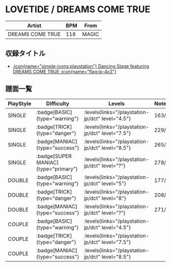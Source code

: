 # LOVETIDE / DREAMS COME TRUE

|Artist|BPM|From|
|------|---|----|
|DREAMS COME TRUE|118|MAGIC|

## 収録タイトル

- [:icon{name="simple-icons:playstation"} Dancing Stage featuring DREAMS COME TRUE :icon{name="flag:jp-4x3"}](/playstation-jp/dct)

## 譜面一覧

|PlayStyle|Difficulty|Levels|Notes|Movie|
|---------|----------|------|-----|-----|
|SINGLE| :badge[BASIC]{type="warning"}| :levels{links="/playstation-jp/dct" level="4.5"}|163/0||
|SINGLE| :badge[TRICK]{type="danger"}| :levels{links="/playstation-jp/dct" level="7.5"}|229/0||
|SINGLE| :badge[MANIAC]{type="success"}| :levels{links="/playstation-jp/dct" level="8.5"}|265/0||
|SINGLE| :badge[SUPER MANIAC]{type="primary"}| :levels{links="/playstation-jp/dct" level="?"}|278/0||
|DOUBLE| :badge[BASIC]{type="warning"}| :levels{links="/playstation-jp/dct" level="5"}|177/0||
|DOUBLE| :badge[TRICK]{type="danger"}| :levels{links="/playstation-jp/dct" level="8"}|208/0||
|DOUBLE| :badge[MANIAC]{type="success"}| :levels{links="/playstation-jp/dct" level="?"}|271/0||
|COUPLE| :badge[BASIC]{type="warning"}| :levels{links="/playstation-jp/dct" level="4.5"}|||
|COUPLE| :badge[TRICK]{type="danger"}| :levels{links="/playstation-jp/dct" level="7.5"}|||
|COUPLE| :badge[MANIAC]{type="success"}| :levels{links="/playstation-jp/dct" level="8.5"}|||
